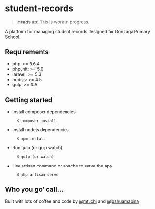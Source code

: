 # student-records

> **Heads up!** This is work in progress.

A platform for managing student records designed for Gonzaga Primary School.

## Requirements

- php: >= 5.6.4
- phpunit: >= 5.0
- laravel: >= 5.3
- nodejs: >= 4.5
- gulp: >= 3.9

## Getting started

- Install composer dependencies

		$ composer install

- Install nodejs dependencies

		$ npm install

- Run gulp (or gulp watch)

		$ gulp (or watch)

- Use artisan command or apache to serve the app.

		$ php artisan serve

## Who you go' call...

Built with lots of coffee and code by [@mtuchi](https://github.com/mtuchi) and [@joshuamabina](https://github.com/joshuamabina)
